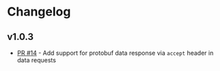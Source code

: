 # Changelog

## v1.0.3

- [PR #14](https://github.com/equinor/omnia-timeseries-python/pull/14) - Add support for protobuf data response via `accept` header in data requests